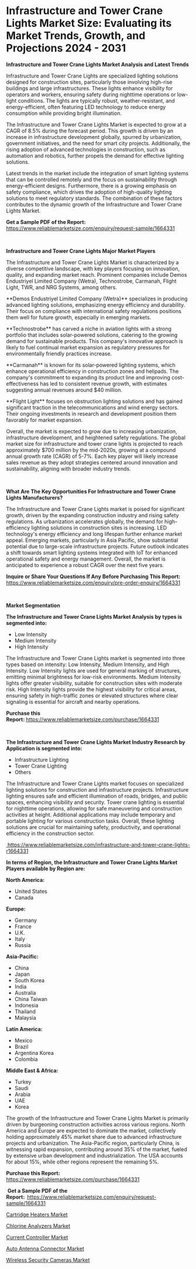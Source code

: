 <p><h1>Infrastructure and Tower Crane Lights Market Size: Evaluating its Market Trends, Growth, and Projections 2024 - 2031</h1></p><p><strong>Infrastructure and Tower Crane Lights Market Analysis and Latest Trends</strong></p>
<p><p>Infrastructure and Tower Crane Lights are specialized lighting solutions designed for construction sites, particularly those involving high-rise buildings and large infrastructures. These lights enhance visibility for operators and workers, ensuring safety during nighttime operations or low-light conditions. The lights are typically robust, weather-resistant, and energy-efficient, often featuring LED technology to reduce energy consumption while providing bright illumination.</p><p>The Infrastructure and Tower Crane Lights Market is expected to grow at a CAGR of 8.5% during the forecast period. This growth is driven by an increase in infrastructure development globally, spurred by urbanization, government initiatives, and the need for smart city projects. Additionally, the rising adoption of advanced technologies in construction, such as automation and robotics, further propels the demand for effective lighting solutions. </p><p>Latest trends in the market include the integration of smart lighting systems that can be controlled remotely and the focus on sustainability through energy-efficient designs. Furthermore, there is a growing emphasis on safety compliance, which drives the adoption of high-quality lighting solutions to meet regulatory standards. The combination of these factors contributes to the dynamic growth of the Infrastructure and Tower Crane Lights Market.</p></p>
<p><strong>Get a Sample PDF of the Report:&nbsp;</strong> <a href="https://www.reliablemarketsize.com/enquiry/request-sample/1664331?utm_campaign=1283&utm_medium=2&utm_source=Github&utm_content=ia&utm_term=28092024&utm_id=infrastructure-and-tower-crane-lights">https://www.reliablemarketsize.com/enquiry/request-sample/1664331</a></p>
<p>&nbsp;</p>
<p><strong>Infrastructure and Tower Crane Lights Major Market Players</strong></p>
<p><p>The Infrastructure and Tower Crane Lights Market is characterized by a diverse competitive landscape, with key players focusing on innovation, quality, and expanding market reach. Prominent companies include Demos Endustriyel Limited Company (Wetra), Technostrobe, Carmanah, Flight Light, TWR, and NRG Systems, among others.</p><p>**Demos Endustriyel Limited Company (Wetra)** specializes in producing advanced lighting solutions, emphasizing energy efficiency and durability. Their focus on compliance with international safety regulations positions them well for future growth, especially in emerging markets.</p><p>**Technostrobe** has carved a niche in aviation lights with a strong portfolio that includes solar-powered solutions, catering to the growing demand for sustainable products. This company's innovative approach is likely to fuel continual market expansion as regulatory pressures for environmentally friendly practices increase.</p><p>**Carmanah** is known for its solar-powered lighting systems, which enhance operational efficiency in construction zones and helipads. The company's commitment to expanding its product line and improving cost-effectiveness has led to consistent revenue growth, with estimates suggesting annual revenues around $40 million.</p><p>**Flight Light** focuses on obstruction lighting solutions and has gained significant traction in the telecommunications and wind energy sectors. Their ongoing investments in research and development position them favorably for market expansion.</p><p>Overall, the market is expected to grow due to increasing urbanization, infrastructure development, and heightened safety regulations. The global market size for infrastructure and tower crane lights is projected to reach approximately $700 million by the mid-2020s, growing at a compound annual growth rate (CAGR) of 5-7%. Each key player will likely increase sales revenue as they adopt strategies centered around innovation and sustainability, aligning with broader industry trends.</p></p>
<p>&nbsp;</p>
<p><strong>What Are The Key Opportunities For Infrastructure and Tower Crane Lights Manufacturers?</strong></p>
<p><p>The Infrastructure and Tower Crane Lights market is poised for significant growth, driven by the expanding construction industry and rising safety regulations. As urbanization accelerates globally, the demand for high-efficiency lighting solutions in construction sites is increasing. LED technology's energy efficiency and long lifespan further enhance market appeal. Emerging markets, particularly in Asia Pacific, show substantial potential due to large-scale infrastructure projects. Future outlook indicates a shift towards smart lighting systems integrated with IoT for enhanced operational safety and energy management. Overall, the market is anticipated to experience a robust CAGR over the next five years.</p></p>
<p><strong>Inquire or Share Your Questions If Any Before Purchasing This Report:</strong> <a href="https://www.reliablemarketsize.com/enquiry/pre-order-enquiry/1664331?utm_campaign=1283&utm_medium=2&utm_source=Github&utm_content=ia&utm_term=28092024&utm_id=infrastructure-and-tower-crane-lights">https://www.reliablemarketsize.com/enquiry/pre-order-enquiry/1664331</a></p>
<p>&nbsp;</p>
<p><strong>Market Segmentation</strong></p>
<p><strong>The Infrastructure and Tower Crane Lights Market Analysis by types is segmented into:</strong></p>
<p><ul><li>Low Intensity</li><li>Medium Intensity</li><li>High Intensity</li></ul></p>
<p><p>The Infrastructure and Tower Crane Lights market is segmented into three types based on intensity: Low Intensity, Medium Intensity, and High Intensity. Low Intensity lights are used for general marking of structures, emitting minimal brightness for low-risk environments. Medium Intensity lights offer greater visibility, suitable for construction sites with moderate risk. High Intensity lights provide the highest visibility for critical areas, ensuring safety in high-traffic zones or elevated structures where clear signaling is essential for aircraft and nearby operations.</p></p>
<p><strong>Purchase this Report:&nbsp;</strong><a href="https://www.reliablemarketsize.com/purchase/1664331?utm_campaign=1283&utm_medium=2&utm_source=Github&utm_content=ia&utm_term=28092024&utm_id=infrastructure-and-tower-crane-lights">https://www.reliablemarketsize.com/purchase/1664331</a></p>
<p>&nbsp;</p>
<p><strong>The Infrastructure and Tower Crane Lights Market Industry Research by Application is segmented into:</strong></p>
<p><ul><li>Infrastructure Lighting</li><li>Tower Crane Lighting</li><li>Others</li></ul></p>
<p><p>The Infrastructure and Tower Crane Lights market focuses on specialized lighting solutions for construction and infrastructure projects. Infrastructure lighting ensures safe and efficient illumination of roads, bridges, and public spaces, enhancing visibility and security. Tower crane lighting is essential for nighttime operations, allowing for safe maneuvering and construction activities at height. Additional applications may include temporary and portable lighting for various construction tasks. Overall, these lighting solutions are crucial for maintaining safety, productivity, and operational efficiency in the construction sector.</p></p>
<p><a href="https://www.reliablemarketsize.com/infrastructure-and-tower-crane-lights-r1664331?utm_campaign=1283&utm_medium=2&utm_source=Github&utm_content=ia&utm_term=28092024&utm_id=infrastructure-and-tower-crane-lights">&nbsp;https://www.reliablemarketsize.com/infrastructure-and-tower-crane-lights-r1664331</a></p>
<p><strong>In terms of Region, the Infrastructure and Tower Crane Lights Market Players available by Region are:</strong></p>
<p>
    <p> <strong> North America: </strong>
        <ul>
            <li>United States</li>
            <li>Canada</li>
        </ul>
        </p> 
    <p> <strong> Europe: </strong>
        <ul>
            <li>Germany</li>
            <li>France</li>
            <li>U.K.</li>
            <li>Italy</li>
            <li>Russia</li>
        </ul>
        </p> 
    <p> <strong> Asia-Pacific: </strong>
        <ul>
            <li>China</li>
            <li>Japan</li>
            <li>South Korea</li>
            <li>India</li>
            <li>Australia</li>
            <li>China Taiwan</li>
            <li>Indonesia</li>
            <li>Thailand</li>
            <li>Malaysia</li>
        </ul>
        </p> 
    <p> <strong> Latin America: </strong>
        <ul>
            <li>Mexico</li>
            <li>Brazil</li>
            <li>Argentina Korea</li>
            <li>Colombia</li>
        </ul>
        </p> 
    <p> <strong> Middle East & Africa: </strong>
        <ul>
            <li>Turkey</li>
            <li>Saudi</li>
            <li>Arabia</li>
            <li>UAE</li>
            <li>Korea</li>
        </ul>
    </p>
    </p>
<p><p>The growth of the Infrastructure and Tower Crane Lights Market is primarily driven by burgeoning construction activities across various regions. North America and Europe are expected to dominate the market, collectively holding approximately 45% market share due to advanced infrastructure projects and urbanization. The Asia-Pacific region, particularly China, is witnessing rapid expansion, contributing around 35% of the market, fueled by extensive urban development and industrialization. The USA accounts for about 15%, while other regions represent the remaining 5%.</p></p>
<p><strong>Purchase this Report: </strong><a href="https://www.reliablemarketsize.com/purchase/1664331?utm_campaign=1283&utm_medium=2&utm_source=Github&utm_content=ia&utm_term=28092024&utm_id=infrastructure-and-tower-crane-lights">https://www.reliablemarketsize.com/purchase/1664331</a></p>
<p>&nbsp;<strong>Get a Sample PDF of the Report:&nbsp;&nbsp;</strong><a href="https://www.reliablemarketsize.com/enquiry/request-sample/1664331?utm_campaign=1283&utm_medium=2&utm_source=Github&utm_content=ia&utm_term=28092024&utm_id=infrastructure-and-tower-crane-lights">https://www.reliablemarketsize.com/enquiry/request-sample/1664331</a></p>
<p><strong></strong></p>
<p><p><a href="https://www.linkedin.com/pulse/emerging-trends-cartridge-heaters-market-global-outlook-future-sqsde?utm_campaign=1283&utm_medium=2&utm_source=Github&utm_content=ia&utm_term=28092024&utm_id=infrastructure-and-tower-crane-lights">Cartridge Heaters Market</a></p><p><a href="https://www.linkedin.com/pulse/navigating-chlorine-analyzers-market-expert-analysis-forecast-qn3je?utm_campaign=1283&utm_medium=2&utm_source=Github&utm_content=ia&utm_term=28092024&utm_id=infrastructure-and-tower-crane-lights">Chlorine Analyzers Market</a></p><p><a href="https://issuu.com/reportprime-2/docs/current-controller-market-size-2030_3e45a5c60bd2bc?utm_campaign=1283&utm_medium=2&utm_source=Github&utm_content=ia&utm_term=28092024&utm_id=infrastructure-and-tower-crane-lights">Current Controller Market</a></p><p><a href="https://issuu.com/reportprime-2/docs/auto-antenna-connector-market-size-_d6df03a02d6d01?utm_campaign=1283&utm_medium=2&utm_source=Github&utm_content=ia&utm_term=28092024&utm_id=infrastructure-and-tower-crane-lights">Auto Antenna Connector Market</a></p><p><a href="https://www.linkedin.com/pulse/wireless-security-cameras-market2024-2031-industry-insights-v94qf?utm_campaign=1283&utm_medium=2&utm_source=Github&utm_content=ia&utm_term=28092024&utm_id=infrastructure-and-tower-crane-lights">Wireless Security Cameras Market</a></p></p>